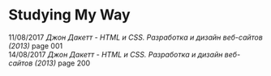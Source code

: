 # Studying My Way

11/08/2017 *Джон Дакетт - HTML и CSS. Разработка и дизайн веб-сайтов (2013)* page 001 <br>
14/08/2017 *Джон Дакетт - HTML и CSS. Разработка и дизайн веб-сайтов (2013)* page 200
